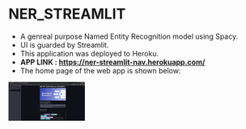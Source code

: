 # <b>NER_STREAMLIT</b>
- A genreal purpose Named Entity Recognition model using Spacy.
- UI is guarded by Streamlit.
- This application was deployed to Heroku.
-  <strong><b> APP LINK : https://ner-streamlit-nav.herokuapp.com/</b></strong>
- The home page of the web app is shown below:
<div class="row">
    <img src="Home_page.png" title='HomePage' alt="index" style="width:30%">
</div>
